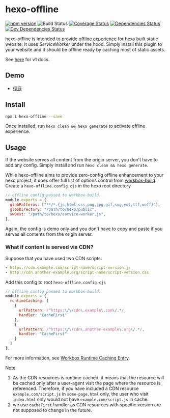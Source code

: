 # hexo-offline

[![npm version](https://img.shields.io/npm/v/hexo-offline.svg?style=flat-square)](https://www.npmjs.com/package/hexo-offline)
![Build Status](https://img.shields.io/github/workflow/status/JLHwung/hexo-offline/ci)
[![Coverage Status](https://img.shields.io/coveralls/JLHwung/hexo-offline.svg?style=flat-square)](https://coveralls.io/github/JLHwung/hexo-offline)
[![Dependencies Status](https://img.shields.io/david/JLHwung/hexo-offline.svg?style=flat-square)](https://david-dm.org/JLHwung/hexo-offline)
[![Dev Dependencies Status](https://img.shields.io/david/dev/JLHwung/hexo-offline.svg?style=flat-square)](https://david-dm.org/JLHwung/hexo-offline?type=dev)

hexo-offline is intended to provide [offline experience](https://web.dev/progressive-web-apps/) for [hexo](https://hexo.io) built static website. It uses _ServiceWorker_ under the hood. Simply install this plugin to your website and it should be offline ready by caching most of static assets.

See [here]() for v1 docs.

## Demo

- [徑庭](https://jhuang.me)

## Install

```bash
npm i hexo-offline --save
```

Once installed, run `hexo clean && hexo generate` to activate offline experience.

## Usage

If the website serves all content from the origin server, you don't have to add any config. Simply install and run `hexo clean && hexo generate`.

While hexo-offline aims to provide zero-config offline enhancement to your hexo project, it does offer full list of options control from [workbox-build](https://developers.google.com/web/tools/workbox/reference-docs/latest/module-workbox-build?hl=en#.generateSW). Create a `hexo-offline.config.cjs` in the hexo root directory

```js
// offline config passed to workbox-build.
module.exports = {
  globPatterns: ["**/*.{js,html,css,png,jpg,gif,svg,eot,ttf,woff}"],
  globDirectory: "/path/to/hexo/public",
  swDest: "/path/to/hexo/service-worker.js",
},
```

Again, the config is demo only and you don't have to copy and paste if you serves all contents from the origin server.

### What if content is served via CDN?

Suppose that you have used two CDN scripts:

```yaml
- https://cdn.example.com/script-name/script-version.js
- http://cdn.another-example.org/script-name/script-version.css
```

Add this config to root `hexo-offline.config.cjs`

```js
// offline config passed to workbox-build.
module.exports = {
  runtimeCaching: [
    {
      urlPattern: /^https:\/\/cdn\.example\.com\/.*/,
      handler: "CacheFirst"
    },
    {
      urlPattern: /^https:\/\/cdn\.another-example\.org\/.*/,
      handler: "CacheFirst"
    }
  ]
},
```

For more information, see [Workbox Runtime Caching Entry](https://developers.google.com/web/tools/workbox/reference-docs/latest/module-workbox-build?hl=en#.RuntimeCachingEntry).

Note:

1. As the CDN resources is runtime cached, it means that the resource will be cached only after a user-agent visit the page where the resource is referenced. Therefore, if you have included a CDN resource `example.com/script.js` in `some-page.html` only, the user who visit `index.html` only would not have `example.com/script.js` in cache.
1. we use `cacheFirst` handler as CDN resources with specific version are not supposed to change in the future.

```

```
